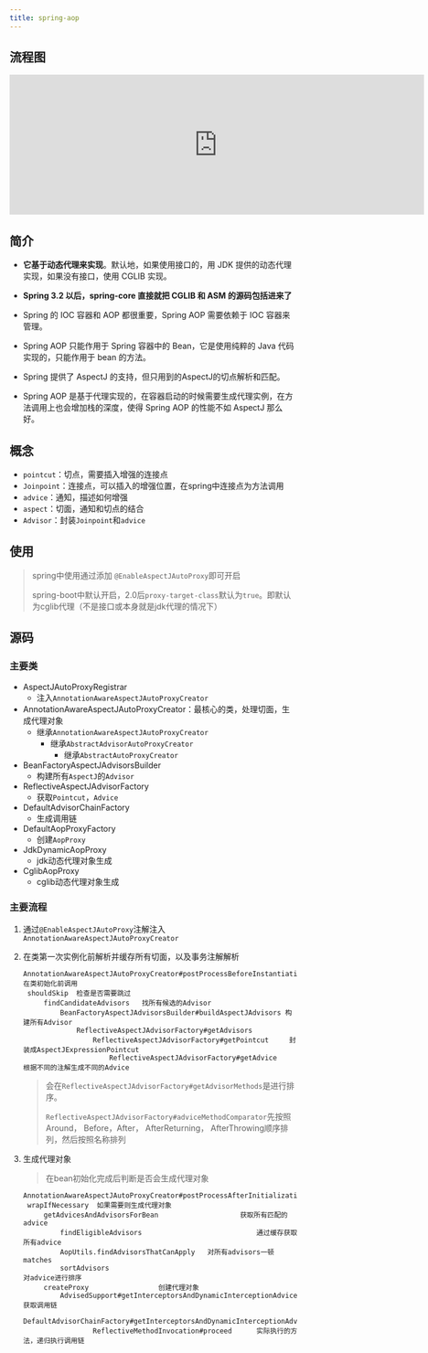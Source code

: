 ```yaml
---
title: spring-aop
---
```


## 流程图

<iframe id="embed_dom" name="embed_dom" frameborder="0" style="display:block;width:725px; height:245px;" src="https://www.processon.com/embed/611f88760e3e745cf8fffbad"></iframe>

## 简介

- **它基于动态代理来实现**。默认地，如果使用接口的，用 JDK 提供的动态代理实现，如果没有接口，使用 CGLIB 实现。

- **Spring 3.2 以后，spring-core 直接就把 CGLIB 和 ASM 的源码包括进来了** 

- Spring 的 IOC 容器和 AOP 都很重要，Spring AOP 需要依赖于 IOC 容器来管理。 

- Spring AOP 只能作用于 Spring 容器中的 Bean，它是使用纯粹的 Java 代码实现的，只能作用于 bean 的方法。

- Spring 提供了 AspectJ 的支持，但只用到的AspectJ的切点解析和匹配。 

- Spring AOP 是基于代理实现的，在容器启动的时候需要生成代理实例，在方法调用上也会增加栈的深度，使得 Spring AOP 的性能不如 AspectJ 那么好。 

## 概念

- `pointcut`：切点，需要插入增强的连接点
- `Joinpoint`：连接点，可以插入的增强位置，在spring中连接点为方法调用
- `advice`：通知，描述如何增强
- `aspect`：切面，通知和切点的结合
- `Advisor`：封装`Joinpoint`和`advice`

## 使用

> spring中使用通过添加 `@EnableAspectJAutoProxy`即可开启
>
> spring-boot中默认开启，2.0后`proxy-target-class`默认为`true`。即默认为cglib代理（不是接口或本身就是jdk代理的情况下）

## 源码

### 主要类

- AspectJAutoProxyRegistrar
  - 注入`AnnotationAwareAspectJAutoProxyCreator`
- AnnotationAwareAspectJAutoProxyCreator：最核心的类，处理切面，生成代理对象
  - 继承`AnnotationAwareAspectJAutoProxyCreator`
    - 继承`AbstractAdvisorAutoProxyCreator`
      - 继承`AbstractAutoProxyCreator`
- BeanFactoryAspectJAdvisorsBuilder
  - 构建所有`AspectJ`的`Advisor`
- ReflectiveAspectJAdvisorFactory
  - 获取`Pointcut`，`Advice`
- DefaultAdvisorChainFactory
  - 生成调用链
- DefaultAopProxyFactory
  - 创建`AopProxy`
- JdkDynamicAopProxy
  - jdk动态代理对象生成
- CglibAopProxy
  - cglib动态代理对象生成

### 主要流程

1. 通过`@EnableAspectJAutoProxy`注解注入`AnnotationAwareAspectJAutoProxyCreator`

2. 在类第一次实例化前解析并缓存所有切面，以及事务注解解析

   ```
   AnnotationAwareAspectJAutoProxyCreator#postProcessBeforeInstantiation 在类初始化前调用
   	shouldSkip  检查是否需要跳过
   		findCandidateAdvisors	找所有候选的Advisor
   			BeanFactoryAspectJAdvisorsBuilder#buildAspectJAdvisors 构建所有Advisor
   				ReflectiveAspectJAdvisorFactory#getAdvisors
   					ReflectiveAspectJAdvisorFactory#getPointcut		封装成AspectJExpressionPointcut
   						ReflectiveAspectJAdvisorFactory#getAdvice		根据不同的注解生成不同的Advice
   ```

   > 会在`ReflectiveAspectJAdvisorFactory#getAdvisorMethods`是进行排序。
   >
   > `ReflectiveAspectJAdvisorFactory#adviceMethodComparator`先按照Around， Before，After， AfterReturning， AfterThrowing顺序排列，然后按照名称排列 

3. 生成代理对象

   > 在bean初始化完成后判断是否会生成代理对象

   ```
   AnnotationAwareAspectJAutoProxyCreator#postProcessAfterInitialization
   	wrapIfNecessary  如果需要则生成代理对象
   		getAdvicesAndAdvisorsForBean  					获取所有匹配的advice
   			findEligibleAdvisors      						通过缓存获取所有advice
         	AopUtils.findAdvisorsThatCanApply  	对所有advisors一顿matches
         	sortAdvisors 												对advice进行排序
   		createProxy					创建代理对象
   			AdvisedSupport#getInterceptorsAndDynamicInterceptionAdvice 获取调用链
            DefaultAdvisorChainFactory#getInterceptorsAndDynamicInterceptionAdvice
            		ReflectiveMethodInvocation#proceed 		实际执行的方法，递归执行调用链
   ```

   